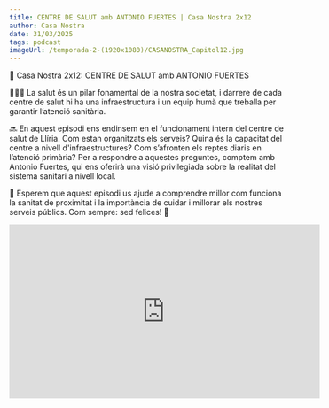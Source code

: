 ```yaml
---
title: CENTRE DE SALUT amb ANTONIO FUERTES | Casa Nostra 2x12
author: Casa Nostra
date: 31/03/2025
tags: podcast
imageUrl: /temporada-2-(1920x1080)/CASANOSTRA_Capitol12.jpg
---
```


<p>🏡 Casa Nostra 2x12: CENTRE DE SALUT amb ANTONIO FUERTES</p>

<p>👨🏻‍⚕️ La salut és un pilar fonamental de la nostra societat, i darrere de cada centre de salut hi ha una infraestructura i un equip humà que treballa per garantir l’atenció sanitària.</p>

<p>🔜 En aquest episodi ens endinsem en el funcionament intern del centre de salut de Llíria. Com estan organitzats els serveis? Quina és la capacitat del centre a nivell d&#39;infraestructures? Com s’afronten els reptes diaris en l’atenció primària? Per a respondre a aquestes preguntes, comptem amb Antonio Fuertes, qui ens oferirà una visió privilegiada sobre la realitat del sistema sanitari a nivell local.</p>

<p>🏥 Esperem que aquest episodi us ajude a comprendre millor com funciona la sanitat de proximitat i la importància de cuidar i millorar els nostres serveis públics. Com sempre: sed felices! 🩵</p>

<iframe width="560" height="315" src="https://www.youtube.com/embed/ubrhiBxntbY?si=hNMsNzTa6qUcJqC2" title="YouTube video player" frameborder="0" allow="accelerometer; autoplay; clipboard-write; encrypted-media; gyroscope; picture-in-picture; web-share" referrerpolicy="strict-origin-when-cross-origin" allowfullscreen></iframe>